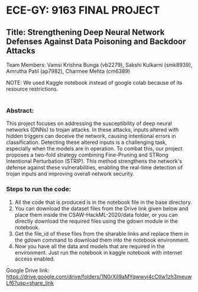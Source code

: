 # ECE-GY: 9163 FINAL PROJECT 

## Title: Strengthening Deep Neural Network Defenses Against Data Poisoning and Backdoor Attacks

Team Members: Vamsi Krishna Bunga (vb2279), Sakshi Kulkarni (smk8939), Amrutha Patil (ap7982), Charmee Mehta (cm6389)

NOTE: We used Kaggle notebook instead of google colab because of its resource restrictions. <br> <br> 

### Abstract:
This project focuses on addressing the susceptibility of deep neural networks (DNNs) to trojan attacks. In these attacks, inputs altered with hidden triggers can deceive the network, causing intentional errors in classification. Detecting these altered inputs is a challenging task, especially when the models are in operation. To combat this, our project proposes a two-fold strategy combining Fine-Pruning and STRong Intentional Perturbation (STRIP). This method strengthens the network's defense against these vulnerabilities, enabling the real-time detection of trojan inputs and improving overall network security.


### Steps to run the code:
1. All the code that is produced is in the notebook file in the base directory. <br>
2. You can download the dataset files from the Drive link given below and place them inside the CSAW-HackML-2020/data folder, or you can directly download the required files using the gdown module in the notebook.
3. Get the file_id of these files from the sharable links and replace them in the gdown command to download them into the notebook environment.  <br>
4. Now you have all the data and models that are required in the environment. Just run the notebook in kaggle notebook with internet access enabled. <br>

Google Drive link: https://drive.google.com/drive/folders/1N0rXiI9aMYqwwyi4cCtIw1zh3meuwLf6?usp=share_link

